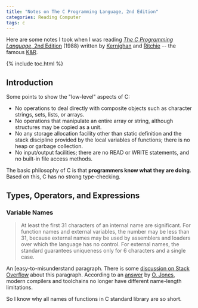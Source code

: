 ```yaml
---
title: "Notes on The C Programming Language, 2nd Edition"
categories: Reading Computer
tags: c
---
```


Here are some notes I took when I was reading [*The C Programming Language*, 2nd Edition](https://www.amazon.com/Programming-Language-2nd-Brian-Kernighan/dp/0131103628) (1988) written by [Kernighan](https://www.cs.princeton.edu/~bwk/) and [Ritchie](https://www.bell-labs.com/usr/dmr/www/) -- the famous [K&R](https://en.wikipedia.org/wiki/K%26R).

{% include toc.html %}

## Introduction

Some points to show the "low-level" aspects of C:

- No operations to deal directly with composite objects such as character strings, sets, lists, or arrays.
- No operations that manipulate an entire array or string, although structures may be copied as a unit.
- No any storage allocation facility other than static definition and the stack discipline provided by the local variables of functions; there is no heap or garbage collection.
- No input/output facilities; there are no READ or WRITE statements, and no built-in file access methods.

The basic philosophy of C is that **programmers know what they are doing**. Based on this, C has no strong type-checking.

## Types, Operators, and Expressions

### Variable Names

> At least the first 31 characters of an internal name are significant. For function names and external variables, the number may be less than 31, because external names may be used by assemblers and loaders over which the language has no control. For external names, the standard guarantees uniqueness only for 6 characters and a single case.

An [easy-to-misunderstand paragraph. There is some [discussion on Stack Overflow](paragraph) about this paragraph. According to an [answer](https://stackoverflow.com/a/12979078/11397411) by [O. Jones](https://stackoverflow.com/users/205608/o-jones), modern compilers and toolchains no longer have different name-length limitations. 

So I know why all names of functions in C standard library are so short.

